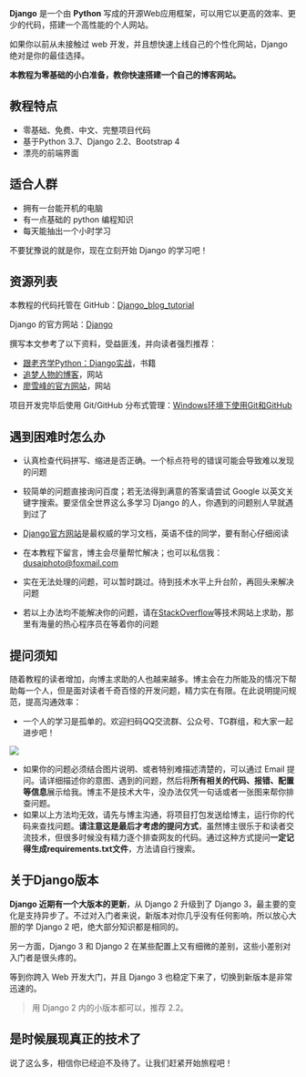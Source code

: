 **Django** 是一个由 **Python** 写成的开源Web应用框架，可以用它以更高的效率、更少的代码，搭建一个高性能的个人网站。

如果你以前从未接触过 web 开发，并且想快速上线自己的个性化网站，Django 绝对是你的最佳选择。

**本教程为零基础的小白准备，教你快速搭建一个自己的博客网站。**

## 教程特点
- 零基础、免费、中文、完整项目代码
- 基于Python 3.7、Django 2.2、Bootstrap 4
- 漂亮的前端界面

## 适合人群

- 拥有一台能开机的电脑
- 有一点基础的 python 编程知识
- 每天能抽出一个小时学习

不要犹豫说的就是你，现在立刻开始 Django 的学习吧！

## 资源列表

本教程的代码托管在 GitHub：[Django_blog_tutorial](https://github.com/stacklens/django_blog_tutorial)

Django 的官方网站：[Django](https://www.djangoproject.com/)

撰写本文参考了以下资料，受益匪浅，并向读者强烈推荐：

- [跟老齐学Python：Django实战](https://www.itdiffer.com/)，书籍
- [追梦人物的博客](https://www.zmrenwu.com)，网站
- [廖雪峰的官方网站](https://www.liaoxuefeng.com/)，网站

项目开发完毕后使用 Git/GitHub 分布式管理：[Windows环境下使用Git和GitHub](http://www.dusaiphoto.com/article/article-detail/13/)

## 遇到困难时怎么办

- 认真检查代码拼写、缩进是否正确。一个标点符号的错误可能会导致难以发现的问题

- 较简单的问题直接询问百度；若无法得到满意的答案请尝试 Google 以英文关键字搜索。要坚信全世界这么多学习 Django 的人，你遇到的问题别人早就遇到过了

- [Django官方网站](https://www.djangoproject.com/)是最权威的学习文档，英语不佳的同学，要有耐心仔细阅读

- 在本教程下留言，博主会尽量帮忙解决；也可以私信我：dusaiphoto@foxmail.com

- 实在无法处理的问题，可以暂时跳过。待到技术水平上升台阶，再回头来解决问题

- 若以上办法均不能解决你的问题，请在[StackOverflow](https://stackoverflow.com/)等技术网站上求助，那里有海量的热心程序员在等着你的问题

## 提问须知

随着教程的读者增加，向博主求助的人也越来越多。博主会在力所能及的情况下帮助每一个人，但是面对读者千奇百怪的开发问题，精力实在有限。在此说明提问规范，提高沟通效率：

- 一个人的学习是孤单的。欢迎扫码QQ交流群、公众号、TG群组，和大家一起进步吧！

![](https://blog.dusaiphoto.com/QR-0608.jpg)

- 如果你的问题必须结合图片说明、或者特别难描述清楚的，可以通过 Email 提问。请详细描述你的意图、遇到的问题，然后将**所有相关的代码、报错、配置等信息**展示给我。博主不是技术大牛，没办法仅凭一句话或者一张图来帮你排查问题。
- 如果以上方法均无效，请先与博主沟通，将项目打包发送给博主，运行你的代码来查找问题。**请注意这是最后才考虑的提问方式**，虽然博主很乐于和读者交流技术，但很多时候没有精力逐个排查网友的代码。通过这种方式提问**一定记得生成requirements.txt文件**，方法请自行搜索。

## 关于Django版本

**Django 近期有一个大版本的更新**，从 Django 2 升级到了 Django 3，最主要的变化是支持异步了。不过对入门者来说，新版本对你几乎没有任何影响，所以放心大胆的学 Django 2 吧，绝大部分知识都是相同的。

另一方面，Django 3 和 Django 2 在某些配置上又有细微的差别，这些小差别对入门者是很头疼的。

等到你跨入 Web 开发大门，并且 Django 3 也稳定下来了，切换到新版本是非常迅速的。

> 用 Django 2 内的小版本都可以，推荐 2.2。

## 是时候展现真正的技术了

说了这么多，相信你已经迫不及待了。让我们赶紧开始旅程吧！
